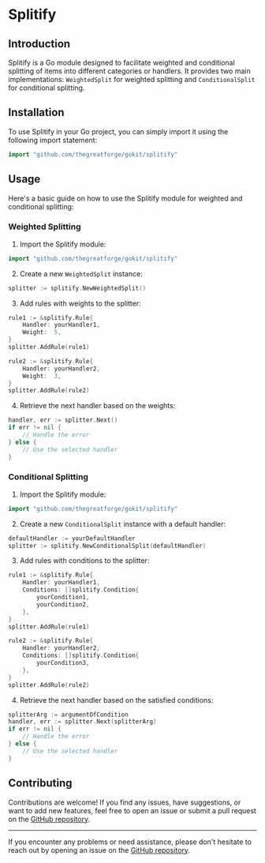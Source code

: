 # Splitify

## Introduction

Splitify is a Go module designed to facilitate weighted and conditional splitting of items into different categories or handlers. It provides two main implementations: `WeightedSplit` for weighted splitting and `ConditionalSplit` for conditional splitting.

## Installation

To use Splitify in your Go project, you can simply import it using the following import statement:

```go
import "github.com/thegreatforge/gokit/splitify"
```

## Usage

Here's a basic guide on how to use the Splitify module for weighted and conditional splitting:

### Weighted Splitting

1. Import the Splitify module:

```go
import "github.com/thegreatforge/gokit/splitify"
```

2. Create a new `WeightedSplit` instance:

```go
splitter := splitify.NewWeightedSplit()
```

3. Add rules with weights to the splitter:

```go
rule1 := &splitify.Rule{
    Handler: yourHandler1,
    Weight:  5,
}
splitter.AddRule(rule1)

rule2 := &splitify.Rule{
    Handler: yourHandler2,
    Weight:  3,
}
splitter.AddRule(rule2)
```

4. Retrieve the next handler based on the weights:

```go
handler, err := splitter.Next()
if err != nil {
    // Handle the error
} else {
    // Use the selected handler
}
```

### Conditional Splitting

1. Import the Splitify module:

```go
import "github.com/thegreatforge/gokit/splitify"
```

2. Create a new `ConditionalSplit` instance with a default handler:

```go
defaultHandler := yourDefaultHandler
splitter := splitify.NewConditionalSplit(defaultHandler)
```

3. Add rules with conditions to the splitter:

```go
rule1 := &splitify.Rule{
    Handler: yourHandler1,
    Conditions: []splitify.Condition{
        yourCondition1,
        yourCondition2,
    },
}
splitter.AddRule(rule1)

rule2 := &splitify.Rule{
    Handler: yourHandler2,
    Conditions: []splitify.Condition{
        yourCondition3,
    },
}
splitter.AddRule(rule2)
```

4. Retrieve the next handler based on the satisfied conditions:

```go
splitterArg := argumentOfCondition
handler, err := splitter.Next(splitterArg)
if err != nil {
    // Handle the error
} else {
    // Use the selected handler
}
```

## Contributing

Contributions are welcome! If you find any issues, have suggestions, or want to add new features, feel free to open an issue or submit a pull request on the [GitHub repository](https://github.com/thegreatforge/gokit).

---

If you encounter any problems or need assistance, please don't hesitate to reach out by opening an issue on the [GitHub repository](https://github.com/thegreatforge/gokit).